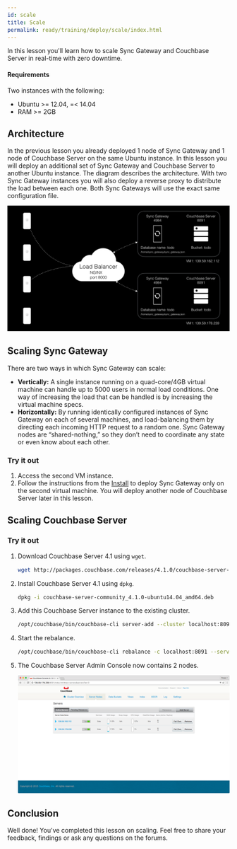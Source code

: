 ```yaml
---
id: scale
title: Scale
permalink: ready/training/deploy/scale/index.html
---
```


In this lesson you'll learn how to scale Sync Gateway and Couchbase Server in real-time with zero downtime.

#### Requirements

Two instances with the following:

- Ubuntu >= 12.04, =< 14.04
- RAM >= 2GB

## Architecture

In the previous lesson you already deployed 1 node of Sync Gateway and 1 node of Couchbase Server on the same Ubuntu instance. In this lesson you will deploy an additional set of Sync Gateway and Couchbase Server to another Ubuntu instance. The diagram describes the architecture. With two Sync Gateway instances you will also deploy a reverse proxy to distribute the load between each one. Both Sync Gateways will use the exact same configuration file.

![](img/image71.png)

## Scaling Sync Gateway

There are two ways in which Sync Gateway can scale:

- **Vertically:** A single instance running on a quad-core/4GB virtual machine can handle up to 5000 users in normal load conditions. One way of increasing the load that can be handled is by increasing the virtual machine specs.
- **Horizontally:** By running identically configured instances of Sync Gateway on each of several machines, and load-balancing them by directing each incoming HTTP request to a random one. Sync Gateway nodes are “shared-nothing,” so they don’t need to coordinate any state or even know about each other.

### Try it out

1. Access the second VM instance.
2. Follow the instructions from the [Install](https://google.com) to deploy Sync Gateway only on the second virtual machine. You will deploy another node of Couchbase Server later in this lesson.

## Scaling Couchbase Server

### Try it out

1. Download Couchbase Server 4.1 using `wget`.

    ```bash
    wget http://packages.couchbase.com/releases/4.1.0/couchbase-server-community_4.1.0-ubuntu14.04_amd64.deb
    ```

2. Install Couchbase Server 4.1 using `dpkg`.

    ```bash
    dpkg -i couchbase-server-community_4.1.0-ubuntu14.04_amd64.deb
    ```

3. Add this Couchbase Server instance to the existing cluster.

    ```bash
    /opt/couchbase/bin/couchbase-cli server-add --cluster localhost:8091 --server-add=139.59.178.239:8091 --server-add-username=Administrator --server-add-password=password -u Administrator -p password
    ```

4. Start the rebalance.

    ```bash
    /opt/couchbase/bin/couchbase-cli rebalance -c localhost:8091 --server-add-username=Administrator --server-add-password=password -u Administrator -p password
    ```

5. The Couchbase Server Admin Console now contains 2 nodes.

    ![](img/image70.png)

## Conclusion

Well done! You've completed this lesson on scaling. Feel free to share your feedback, findings or ask any questions on the forums.